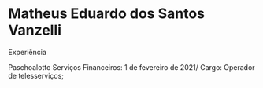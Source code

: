 # Matheus Eduardo dos Santos Vanzelli



Experiência

Paschoalotto Serviços Financeiros: 1 de fevereiro de 2021/ Cargo: Operador de telesserviços;
